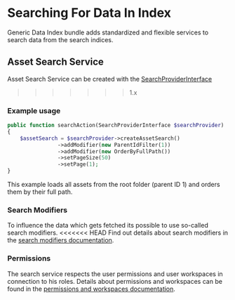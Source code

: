 # Searching For Data In Index

Generic Data Index bundle adds standardized and flexible services to search data from the search indices.

## Asset Search Service

Asset Search Service can be created with the [SearchProviderInterface](https://github.com/pimcore/generic-data-index-bundle/blob/1.x/src/Service/Search/SearchService/SearchProviderInterface.php)
>>>>>>> 1.x

### Example usage

```php
public function searchAction(SearchProviderInterface $searchProvider)
{
    $assetSearch = $searchProvider->createAssetSearch()
                ->addModifier(new ParentIdFilter(1))
                ->addModifier(new OrderByFullPath())
                ->setPageSize(50)
                ->setPage(1);
}
```

This example loads all assets from the root folder (parent ID 1) and orders them by their full path. 

### Search Modifiers

To influence the data which gets fetched its possible to use so-called search modifiers.
<<<<<<< HEAD
Find out details about search modifiers in the [search modifiers documentation](05_Search_Modifiers/README.md).

### Permissions

The search service respects the user permissions and user workspaces in connection to his roles.
Details about permissions and workspaces can be found in the [permissions and workspaces documentation](06_Permissions_Workspaces/README.md).